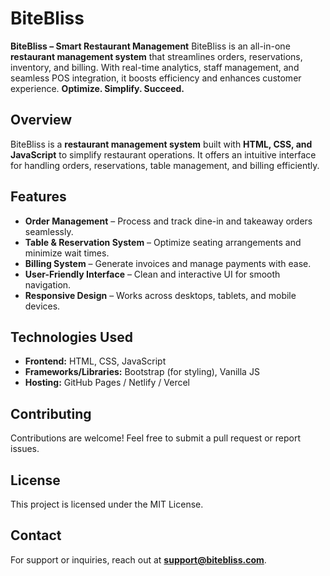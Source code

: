 # BiteBliss
**BiteBliss – Smart Restaurant Management**    BiteBliss is an all-in-one **restaurant management system** that streamlines orders, reservations, inventory, and billing. With real-time analytics, staff management, and seamless POS integration, it boosts efficiency and enhances customer experience. **Optimize. Simplify. Succeed.**

## Overview
BiteBliss is a **restaurant management system** built with **HTML, CSS, and JavaScript** to simplify restaurant operations. It offers an intuitive interface for handling orders, reservations, table management, and billing efficiently.

## Features
- **Order Management** – Process and track dine-in and takeaway orders seamlessly.
- **Table & Reservation System** – Optimize seating arrangements and minimize wait times.
- **Billing System** – Generate invoices and manage payments with ease.
- **User-Friendly Interface** – Clean and interactive UI for smooth navigation.
- **Responsive Design** – Works across desktops, tablets, and mobile devices.

## Technologies Used
- **Frontend:** HTML, CSS, JavaScript
- **Frameworks/Libraries:** Bootstrap (for styling), Vanilla JS
- **Hosting:** GitHub Pages / Netlify / Vercel

## Contributing
Contributions are welcome! Feel free to submit a pull request or report issues.

## License
This project is licensed under the MIT License.

## Contact
For support or inquiries, reach out at **support@bitebliss.com**.
